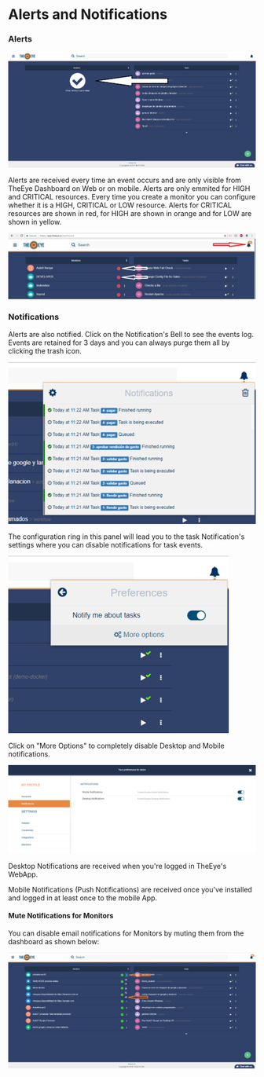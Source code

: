 # Alerts and Notifications

### Alerts

![Dashboard \(No alerts Shown\)](.gitbook/assets/image%20%281%29.png)

Alerts are received every time an event occurs and are only visible from TheEye Dashboard on Web or on mobile. Alerts are only emmited for HIGH and CRITICAL resources. Every time you create a monitor you can configure whether it is a HIGH, CRITICAL or LOW resource. Alerts for CRITICAL resources are shown in red, for HIGH are shown in orange and for LOW are shown in yellow.

![Dashboard](.gitbook/assets/alertsandnotifications.jpg)

### Notifications

Alerts are also notified. Click on the Notification's Bell to see the events log. Events are retained for 3 days and you can always purge them all by clicking the trash icon.

![Notifications Panel](.gitbook/assets/image%20%2810%29.png)

The configuration ring in this panel will lead you to the task Notification's settings where you can disable notifications for task events.

![Notification Preferences](.gitbook/assets/image%20%2811%29.png)

Click on "More Options" to completely disable Desktop and Mobile notifications.

![Settings --&amp;gt; Notifications](.gitbook/assets/image%20%289%29.png)

Desktop Notifications are received when you're logged in TheEye's WebApp.

Mobile Notifications \(Push Notifications\) are received once you've installed and logged in at least once to the mobile App.

#### Mute Notifications for Monitors 

You can disable email notifications for Monitors by muting them from the dashboard as shown below:

![](.gitbook/assets/mute-monitors.jpg)










